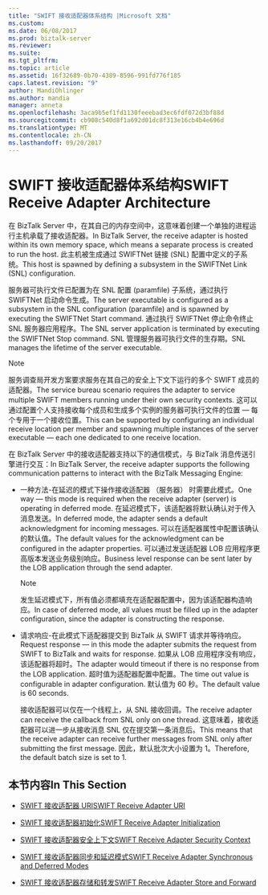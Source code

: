 ```yaml
---
title: "SWIFT 接收适配器体系结构 |Microsoft 文档"
ms.custom: 
ms.date: 06/08/2017
ms.prod: biztalk-server
ms.reviewer: 
ms.suite: 
ms.tgt_pltfrm: 
ms.topic: article
ms.assetid: 16f32689-0b70-4389-8596-991fd776f185
caps.latest.revision: "9"
author: MandiOhlinger
ms.author: mandia
manager: anneta
ms.openlocfilehash: 3aca9b5ef1fd1130feeebad3ec6fdf072d3bf88d
ms.sourcegitcommit: cb908c540d8f1a692d01dc8f313e16cb4b4e696d
ms.translationtype: MT
ms.contentlocale: zh-CN
ms.lasthandoff: 09/20/2017
---
```

# <a name="swift-receive-adapter-architecture"></a><span data-ttu-id="fa340-102">SWIFT 接收适配器体系结构</span><span class="sxs-lookup"><span data-stu-id="fa340-102">SWIFT Receive Adapter Architecture</span></span>
<span data-ttu-id="fa340-103">在 BizTalk Server 中，在其自己的内存空间中，这意味着创建一个单独的进程运行主机承载了接收适配器。</span><span class="sxs-lookup"><span data-stu-id="fa340-103">In BizTalk Server, the receive adapter is hosted within its own memory space, which means a separate process is created to run the host.</span></span> <span data-ttu-id="fa340-104">此主机被生成通过 SWIFTNet 链接 (SNL) 配置中定义的子系统。</span><span class="sxs-lookup"><span data-stu-id="fa340-104">This host is spawned by defining a subsystem in the SWIFTNet Link (SNL) configuration.</span></span>  
  
 <span data-ttu-id="fa340-105">服务器可执行文件已配置为在 SNL 配置 (paramfile) 子系统，通过执行 SWIFTNet 启动命令生成。</span><span class="sxs-lookup"><span data-stu-id="fa340-105">The server executable is configured as a subsystem in the SNL configuration (paramfile) and is spawned by executing the SWIFTNet Start command.</span></span> <span data-ttu-id="fa340-106">通过执行 SWIFTNet 停止命令终止 SNL 服务器应用程序。</span><span class="sxs-lookup"><span data-stu-id="fa340-106">The SNL server application is terminated by executing the SWIFTNet Stop command.</span></span> <span data-ttu-id="fa340-107">SNL 管理服务器可执行文件的生存期。</span><span class="sxs-lookup"><span data-stu-id="fa340-107">SNL manages the lifetime of the server executable.</span></span>  
  
> [!NOTE]
>  <span data-ttu-id="fa340-108">服务调查局开发方案要求服务在其自己的安全上下文下运行的多个 SWIFT 成员的适配器。</span><span class="sxs-lookup"><span data-stu-id="fa340-108">The service bureau scenario requires the adapter to service multiple SWIFT members running under their own security contexts.</span></span> <span data-ttu-id="fa340-109">这可以通过配置个人支持接收每个成员和生成多个实例的服务器可执行文件的位置 — 每个专用于一个接收位置。</span><span class="sxs-lookup"><span data-stu-id="fa340-109">This can be supported by configuring an individual receive location per member and spawning multiple instances of the server executable — each one dedicated to one receive location.</span></span>  
  
 <span data-ttu-id="fa340-110">在 BizTalk Server 中的接收适配器支持以下的通信模式，与 BizTalk 消息传送引擎进行交互：</span><span class="sxs-lookup"><span data-stu-id="fa340-110">In BizTalk Server, the receive adapter supports the following communication patterns to interact with the BizTalk Messaging Engine:</span></span>  
  
-   <span data-ttu-id="fa340-111">一种方法-在延迟的模式下操作接收适配器 （服务器） 时需要此模式。</span><span class="sxs-lookup"><span data-stu-id="fa340-111">One way — this mode is required when the receive adapter (server) is operating in deferred mode.</span></span> <span data-ttu-id="fa340-112">在延迟模式下，该适配器将默认确认对于传入消息发送。</span><span class="sxs-lookup"><span data-stu-id="fa340-112">In deferred mode, the adapter sends a default acknowledgment for incoming messages.</span></span> <span data-ttu-id="fa340-113">可以在适配器属性中配置该确认的默认值。</span><span class="sxs-lookup"><span data-stu-id="fa340-113">The default values for the acknowledgment can be configured in the adapter properties.</span></span> <span data-ttu-id="fa340-114">可以通过发送适配器 LOB 应用程序更高版本发送业务级别响应。</span><span class="sxs-lookup"><span data-stu-id="fa340-114">Business level response can be sent later by the LOB application through the send adapter.</span></span>  
  
    > [!NOTE]
    >  <span data-ttu-id="fa340-115">发生延迟模式下，所有值必须都填充在适配器配置中，因为该适配器构造响应。</span><span class="sxs-lookup"><span data-stu-id="fa340-115">In case of deferred mode, all values must be filled up in the adapter configuration, since the adapter is constructing the response.</span></span>  
  
-   <span data-ttu-id="fa340-116">请求响应-在此模式下适配器提交到 BizTalk 从 SWIFT 请求并等待响应。</span><span class="sxs-lookup"><span data-stu-id="fa340-116">Request response — in this mode the adapter submits the request from SWIFT to BizTalk and waits for response.</span></span> <span data-ttu-id="fa340-117">如果从 LOB 应用程序没有响应，该适配器将超时。</span><span class="sxs-lookup"><span data-stu-id="fa340-117">The adapter would timeout if there is no response from the LOB application.</span></span> <span data-ttu-id="fa340-118">超时值为适配器配置中配置。</span><span class="sxs-lookup"><span data-stu-id="fa340-118">The time out value is configurable in adapter configuration.</span></span> <span data-ttu-id="fa340-119">默认值为 60 秒。</span><span class="sxs-lookup"><span data-stu-id="fa340-119">The default value is 60 seconds.</span></span>  
  
     <span data-ttu-id="fa340-120">接收适配器可以仅在一个线程上，从 SNL 接收回调。</span><span class="sxs-lookup"><span data-stu-id="fa340-120">The receive adapter can receive the callback from SNL only on one thread.</span></span> <span data-ttu-id="fa340-121">这意味着，接收适配器可以进一步从接收消息 SNL 仅在提交第一条消息后。</span><span class="sxs-lookup"><span data-stu-id="fa340-121">This means that the receive adapter can receive further messages from SNL only after submitting the first message.</span></span> <span data-ttu-id="fa340-122">因此，默认批次大小设置为 1。</span><span class="sxs-lookup"><span data-stu-id="fa340-122">Therefore, the default batch size is set to 1.</span></span>  
  
## <a name="in-this-section"></a><span data-ttu-id="fa340-123">本节内容</span><span class="sxs-lookup"><span data-stu-id="fa340-123">In This Section</span></span>  
  
-   [<span data-ttu-id="fa340-124">SWIFT 接收适配器 URI</span><span class="sxs-lookup"><span data-stu-id="fa340-124">SWIFT Receive Adapter URI</span></span>](../../adapters-and-accelerators/fileact-interact/swift-receive-adapter-uri.md)  
  
-   [<span data-ttu-id="fa340-125">SWIFT 接收适配器初始化</span><span class="sxs-lookup"><span data-stu-id="fa340-125">SWIFT Receive Adapter Initialization</span></span>](../../adapters-and-accelerators/fileact-interact/swift-receive-adapter-initialization.md)  
  
-   [<span data-ttu-id="fa340-126">SWIFT 接收适配器安全上下文</span><span class="sxs-lookup"><span data-stu-id="fa340-126">SWIFT Receive Adapter Security Context</span></span>](../../adapters-and-accelerators/fileact-interact/swift-receive-adapter-security-context.md)  
  
-   [<span data-ttu-id="fa340-127">SWIFT 接收适配器同步和延迟模式</span><span class="sxs-lookup"><span data-stu-id="fa340-127">SWIFT Receive Adapter Synchronous and Deferred Modes</span></span>](../../adapters-and-accelerators/fileact-interact/swift-receive-adapter-synchronous-and-deferred-modes.md)  
  
-   [<span data-ttu-id="fa340-128">SWIFT 接收适配器存储和转发</span><span class="sxs-lookup"><span data-stu-id="fa340-128">SWIFT Receive Adapter Store and Forward</span></span>](../../adapters-and-accelerators/fileact-interact/swift-receive-adapter-store-and-forward.md)